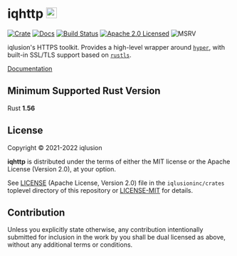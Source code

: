 # iqhttp <a href="https://www.iqlusion.io"><img src="https://storage.googleapis.com/iqlusion-production-web/img/logo/iqlusion-rings-sm.png" alt="iqlusion" width="24" height="24"></a>

[![Crate][crate-image]][crate-link]
[![Docs][docs-image]][docs-link]
[![Build Status][build-image]][build-link]
[![Apache 2.0 Licensed][license-image]][license-link]
![MSRV][rustc-image]

iqlusion's HTTPS toolkit. Provides a high-level wrapper around [`hyper`], with
built-in SSL/TLS support based on [`rustls`].

[Documentation][docs-link]

## Minimum Supported Rust Version

Rust **1.56**

## License

Copyright © 2021-2022 iqlusion

**iqhttp** is distributed under the terms of either the MIT license
or the Apache License (Version 2.0), at your option.

See [LICENSE] (Apache License, Version 2.0) file in the `iqlusioninc/crates`
toplevel directory of this repository or [LICENSE-MIT] for details.

## Contribution

Unless you explicitly state otherwise, any contribution intentionally
submitted for inclusion in the work by you shall be dual licensed as above,
without any additional terms or conditions.

[//]: # (badges)

[crate-image]: https://img.shields.io/crates/v/iqhttp.svg?logo=rust
[crate-link]: https://crates.io/crates/iqhttp
[docs-image]: https://docs.rs/iqhttp/badge.svg
[docs-link]: https://docs.rs/iqhttp/
[build-image]: https://github.com/iqlusioninc/crates/actions/workflows/iqhttp.yml/badge.svg
[build-link]: https://github.com/iqlusioninc/crates/actions/workflows/iqhttp.yml
[license-image]: https://img.shields.io/badge/license-Apache2.0/MIT-blue.svg
[license-link]: https://github.com/iqlusioninc/crates/blob/main/LICENSE
[rustc-image]: https://img.shields.io/badge/rustc-1.56+-blue.svg

[//]: # (general links)

[`hyper`]: https://github.com/hyperium/hyper
[`rustls`]: https://github.com/ctz/rustls
[LICENSE]: https://github.com/iqlusioninc/crates/blob/main/LICENSE
[LICENSE-MIT]: https://github.com/iqlusioninc/crates/blob/main/iqhttp/LICENSE-MIT
